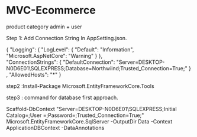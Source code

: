 # MVC-Ecommerce
product category admin + user

Step 1: Add Connection String In AppSetting.json.

{
  "Logging": {
    "LogLevel": {
      "Default": "Information",
      "Microsoft.AspNetCore": "Warning"
    }
  },  
    "ConnectionStrings": {
      "DefaultConnection": "Server=DESKTOP-N0D6E01\\SQLEXPRESS;Database=Northwiind;Trusted_Connection=True;"
    }
  ,
  "AllowedHosts": "*"
}

step2 :Install-Package Microsoft.EntityFrameworkCore.Tools 

step3 : command for database first approach.

 Scaffold-DbContext "Server=DESKTOP-N0D6E01\SQLEXPRESS;Initial Catalog=;User =;Password=;Trusted_Connection=True;" Microsoft.EntityFrameworkCore.SqlServer -OutputDir Data -Context ApplicationDBContext -DataAnnotations
